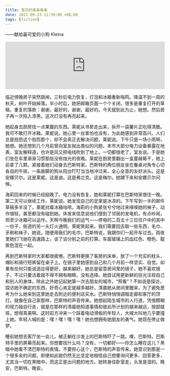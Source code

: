 ```yaml
---
title: 昔日的条条条条
date: 2021-09-23 11:39:00 +08:00
tags: [fiction]
---
```


——献给最可爱的小狗 Kleina

<iframe allow="autoplay *; encrypted-media *; fullscreen *" frameborder="0" height="150" style="width:100%;max-width:660px;overflow:hidden;background:transparent;" sandbox="allow-forms allow-popups allow-same-origin allow-scripts allow-storage-access-by-user-activation allow-top-navigation-by-user-activation" src="https://embed.music.apple.com/us/album/john-my-beloved/1478377992?i=1478377999"></iframe>


临近傍晚房子突然跳闸，三秒后电力恢复，灯泡和冰箱重新嗡鸣。降温不到一周的秋天，树叶开始掉落。半小时后，她把邮箱页面一个个关闭，很多是重复打开的草稿，重复的落款：谢谢，最好的，谢谢，最好的。今天就到此为止，她想。然后房子再一次陷入漆黑。这次灯没有再亮起来。

她起身去厨房找一点果腹的东西。莱妮从书房走出来，拆开一袋薯片正吃得清脆。我可不敢打开冰箱，莱妮说。她心里一丝害怕也没有，为此她感到非常高兴。人们总是抱怨这个抱怨那个，却不会真正去解决问题，莱妮说。下午只是一场小雨啊，她想。她还想到几个月前曾向室友抛出类似的问题。本市大部分电力设备暴露在地表，室友解释道，也许是风又把电线吹到了地上。一切都很老了，室友说。于是她们坐在车里渐渐习惯那些没有烛光的夜晚。莱妮在厨房里翻出一盒蔓越莓干，她上前拿了几颗。紧接着她们动身去巴斯特家。巴斯特的两位朋友坐在餐桌对角专心切各自的牛排。一条跛脚的狗从阳台叮叮当当地冲过来，全心全意的友好派头。这是安娜贝尔。这是莱妮。这是迪。这是弗兰克。这是梅尔。她蹲下来和安娜贝尔问候。

海莉回来的时候已经挺晚了。电力没有恢复。她和莱妮打算在巴斯特家借住一晚。第二天可以继续工作，莱妮说。她发现自己的足掌是冰凉的。下午写到一半的邮件草稿多半没了，莱妮对着冰箱咕哝。海莉的小狗紧张兮兮地过来嗅嗅她的袜子，动作很轻，甚至都没有碰到她。休发来信息说他们借到了邻居的发电机，有点吵闹，但至少冰箱可以运作。天啊今晚我们的运气——停电的二百五十三位住户中的其中一份子，街道的另一头灯火通明。莱妮笑起来。我们需要回去取一些东西，毛巾、牙刷和袜子，她说。随便用我们的毛巾，巴斯特说，我跟你们一起开车过去。雨夜里她们飞驰在高速路上，谈了谈分别之前的打算。车窗玻璃上的血红色、橙色、靛紫色混在一起。

再到巴斯特家时大家都很疲倦。巴斯特更换了客房的床单，放了一个充实的枕头，帽衫和骑行短裤留在桌子上。在镜子里她感到自己和几个月前一样坚实、自觉。如果有任何只能说适应得更好，越来越好。她总是留意房间里的镜子，她不喜欢镜子，不过只要活着就不得不拥有眼睛，没有选择。她尝试用更新鲜的目光注视自己和别人的身体。除此之外她记起她第一次去朋友的城市，“照看”？不如说是探访，探访她不确定的东西，好奇心肯定是越多越好。清晨她从房间里醒来，为了避免思考为什么她来到这里她走去附近的便利店买水。巴斯特悄悄调暗走廊和客厅的顶灯。就像在自己家那样，巴斯特的声音传来。她想起陌生城市的人行道，凭借模糊的视力独自行走，就是在那样的清晨她知道事情和彼此所计划的越来越远，按部就班，想得真美啊。这时前方冲来一个踩着电动滑板的年轻人，大喊大叫地几乎要撞上她。年轻人喊的是：嘿！嘿！嘿！嘿！她也想拥有她朋友的勇气。她现在停止做梦。

睡前她想去客厅坐一会儿，被正躺在沙发上的巴斯特吓了一跳。噢，巴斯特。巴斯特手里的屏幕亮起来。你想要找什么吗？没有，一切都好——你怎么睡在这儿？黑暗中她看不清巴斯特的表情。不要担心这个，巴斯特的声音传来。她意识到那是一个很多余的问题。即便如此她仍然无比坚定地相信自己想要询问更多、回答更多，尤其当一切在黑暗中。而这正是出问题的地方。她转身往卧室走，头发是湿的。晚安，巴斯特。晚安。

